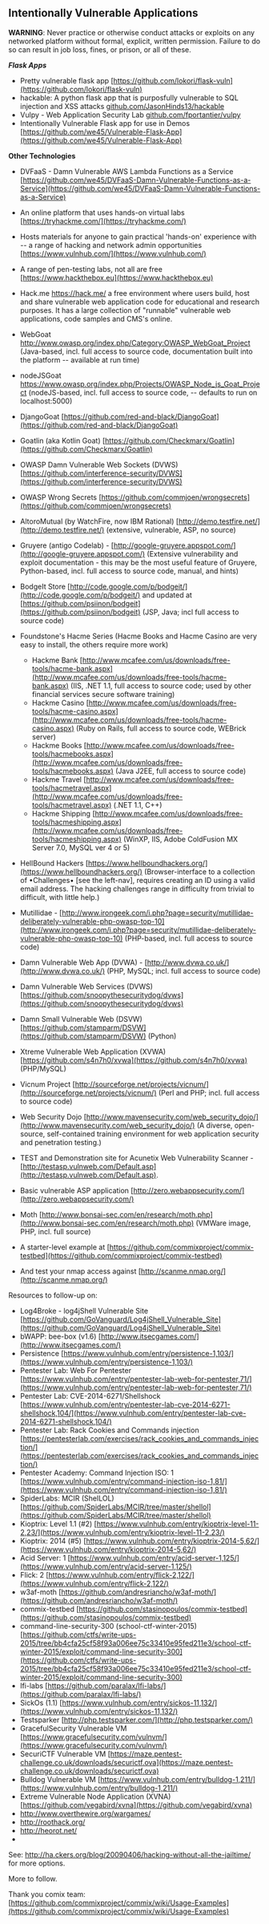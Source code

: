 ## Intentionally Vulnerable Applications  

**WARNING**: Never practice or otherwise conduct attacks or exploits on any networked platform without formal, explicit, written permission.  Failure to do so can result in job loss, fines, or prison, or all of these.  

***Flask Apps*** 
* Pretty vulnerable flask app [https://github.com/lokori/flask-vuln](https://github.com/lokori/flask-vuln)  
* hackable: A python flask app that is purposfully vulnerable to SQL injection and XSS attacks [github.com/JasonHinds13/hackable](github.com/JasonHinds13/hackable)  
* Vulpy - Web Application Security Lab [github.com/fportantier/vulpy](github.com/fportantier/vulpy)  
* Intentionally Vulnerable Flask app for use in Demos [https://github.com/we45/Vulnerable-Flask-App](https://github.com/we45/Vulnerable-Flask-App)  

**Other Technologies**
* DVFaaS - Damn Vulnerable AWS Lambda Functions as a Service [https://github.com/we45/DVFaaS-Damn-Vulnerable-Functions-as-a-Service](https://github.com/we45/DVFaaS-Damn-Vulnerable-Functions-as-a-Service)  
* An online platform that uses hands-on virtual labs [https://tryhackme.com/](https://tryhackme.com/)  
* Hosts materials for anyone to gain practical 'hands-on' experience with -- a range of hacking and network admin opportunities  [https://www.vulnhub.com/](https://www.vulnhub.com/)  
* A range of pen-testing labs, not all are free [https://www.hackthebox.eu](https://www.hackthebox.eu)  

* Hack.me https://hack.me/ a free environment where users build, host and share vulnerable web application code for educational and research purposes. It has a large collection of "runnable" vulnerable web applications, code samples and CMS's online.  
* WebGoat http://www.owasp.org/index.php/Category:OWASP_WebGoat_Project (Java-based, incl. full access to source code, documentation built into the platform -- available at run time)  
* nodeJSGoat https://www.owasp.org/index.php/Projects/OWASP_Node_js_Goat_Project (nodeJS-based, incl. full access to source code, -- defaults to run on localhost:5000)  
* DjangoGoat [https://github.com/red-and-black/DjangoGoat](https://github.com/red-and-black/DjangoGoat)  
* Goatlin (aka Kotlin Goat) [https://github.com/Checkmarx/Goatlin](https://github.com/Checkmarx/Goatlin)  
* OWASP Damn Vulnerable Web Sockets (DVWS) [https://github.com/interference-security/DVWS](https://github.com/interference-security/DVWS)  
* OWASP Wrong Secrets [https://github.com/commjoen/wrongsecrets](https://github.com/commjoen/wrongsecrets)  
* AltoroMutual (by WatchFire, now IBM Rational) [http://demo.testfire.net/](http://demo.testfire.net/) (extensive, vulnerable, ASP, no source)  
* Gruyere (antigo Codelab) - [http://google-gruyere.appspot.com/](http://google-gruyere.appspot.com/) (Extensive vulnerability and exploit documentation - this may be the most useful feature of Gruyere, Python-based, incl. full access to source code, manual, and hints)  
* BodgeIt Store  [http://code.google.com/p/bodgeit/](http://code.google.com/p/bodgeit/) and updated at [https://github.com/psiinon/bodgeit](https://github.com/psiinon/bodgeit)  (JSP, Java; incl full access to source code)  
* Foundstone's Hacme Series (Hacme Books and Hacme Casino are very easy to install, the others require more work)  
  * Hackme Bank [http://www.mcafee.com/us/downloads/free-tools/hacme-bank.aspx](http://www.mcafee.com/us/downloads/free-tools/hacme-bank.aspx) (IIS, .NET 1.1, full access to source code; used by other financial services secure software training)  
  * Hackme Casino [http://www.mcafee.com/us/downloads/free-tools/hacme-casino.aspx](http://www.mcafee.com/us/downloads/free-tools/hacme-casino.aspx) (Ruby on Rails, full access to source code, WEBrick server)  
  * Hackme Books [http://www.mcafee.com/us/downloads/free-tools/hacmebooks.aspx](http://www.mcafee.com/us/downloads/free-tools/hacmebooks.aspx) (Java J2EE, full access to source code)  
  * Hackme Travel [http://www.mcafee.com/us/downloads/free-tools/hacmetravel.aspx](http://www.mcafee.com/us/downloads/free-tools/hacmetravel.aspx) (.NET 1.1, C++)  
  * Hackme Shipping [http://www.mcafee.com/us/downloads/free-tools/hacmeshipping.aspx](http://www.mcafee.com/us/downloads/free-tools/hacmeshipping.aspx)  (WinXP, IIS, Adobe ColdFusion MX Server 7.0, MySQL ver 4 or 5)  
* HellBound Hackers [https://www.hellboundhackers.org/](https://www.hellboundhackers.org/) (Browser-interface to a collection of •Challenges• [see the left-nav], requires creating an ID using a valid email address.  The hacking challenges range in difficulty from trivial to difficult, with little help.)  
* Mutillidae - [http://www.irongeek.com/i.php?page=security/mutillidae-deliberately-vulnerable-php-owasp-top-10](http://www.irongeek.com/i.php?page=security/mutillidae-deliberately-vulnerable-php-owasp-top-10) (PHP-based, incl. full access to source code)  
* Damn Vulnerable Web App (DVWA) - [http://www.dvwa.co.uk/](http://www.dvwa.co.uk/) (PHP, MySQL; incl. full access to source code)  
* Damn Vulnerable Web Services (DVWS) [https://github.com/snoopythesecuritydog/dvws](https://github.com/snoopythesecuritydog/dvws)  
* Damn Small Vulnerable Web (DSVW) [https://github.com/stamparm/DSVW](https://github.com/stamparm/DSVW) (Python)  
* Xtreme Vulnerable Web Application (XVWA) [https://github.com/s4n7h0/xvwa](https://github.com/s4n7h0/xvwa) (PHP/MySQL)  
* Vicnum Project [http://sourceforge.net/projects/vicnum/](http://sourceforge.net/projects/vicnum/) (Perl and PHP; incl. full access to source code)  
* Web Security Dojo [http://www.mavensecurity.com/web_security_dojo/](http://www.mavensecurity.com/web_security_dojo/) (A diverse, open-source, self-contained training environment for web application security and penetration testing.)  
* TEST and Demonstration site for Acunetix Web Vulnerability Scanner - [http://testasp.vulnweb.com/Default.asp](http://testasp.vulnweb.com/Default.asp).  
* Basic vulnerable ASP application [http://zero.webappsecurity.com/](http://zero.webappsecurity.com/)  
* Moth [http://www.bonsai-sec.com/en/research/moth.php](http://www.bonsai-sec.com/en/research/moth.php) (VMWare image, PHP, incl. full source)  
* A starter-level example at [https://github.com/commixproject/commix-testbed](https://github.com/commixproject/commix-testbed)  
* And test your nmap access against [http://scanme.nmap.org/](http://scanme.nmap.org/)  

Resources to follow-up on:  
* Log4Broke - log4jShell Vulnerable Site [https://github.com/GoVanguard/Log4jShell_Vulnerable_Site](https://github.com/GoVanguard/Log4jShell_Vulnerable_Site)  
* bWAPP: bee-box (v1.6) [http://www.itsecgames.com/](http://www.itsecgames.com/)  
* Persistence [https://www.vulnhub.com/entry/persistence-1,103/](https://www.vulnhub.com/entry/persistence-1,103/)  
* Pentester Lab: Web For Pentester [https://www.vulnhub.com/entry/pentester-lab-web-for-pentester,71/](https://www.vulnhub.com/entry/pentester-lab-web-for-pentester,71/)  
* Pentester Lab: CVE-2014-6271/Shellshock [https://www.vulnhub.com/entry/pentester-lab-cve-2014-6271-shellshock,104/](https://www.vulnhub.com/entry/pentester-lab-cve-2014-6271-shellshock,104/)  
* Pentester Lab: Rack Cookies and Commands injection [https://pentesterlab.com/exercises/rack_cookies_and_commands_injection/](https://pentesterlab.com/exercises/rack_cookies_and_commands_injection/)  
* Pentester Academy: Command Injection ISO: 1 [https://www.vulnhub.com/entry/command-injection-iso-1,81/](https://www.vulnhub.com/entry/command-injection-iso-1,81/)  
* SpiderLabs: MCIR (ShelLOL) [https://github.com/SpiderLabs/MCIR/tree/master/shellol](https://github.com/SpiderLabs/MCIR/tree/master/shellol)  
* Kioptrix: Level 1.1 (#2) [https://www.vulnhub.com/entry/kioptrix-level-11-2,23/](https://www.vulnhub.com/entry/kioptrix-level-11-2,23/)  
* Kioptrix: 2014 (#5) [https://www.vulnhub.com/entry/kioptrix-2014-5,62/](https://www.vulnhub.com/entry/kioptrix-2014-5,62/)  
* Acid Server: 1 [https://www.vulnhub.com/entry/acid-server-1,125/](https://www.vulnhub.com/entry/acid-server-1,125/)  
* Flick: 2 [https://www.vulnhub.com/entry/flick-2,122/](https://www.vulnhub.com/entry/flick-2,122/)  
* w3af-moth [https://github.com/andresriancho/w3af-moth/](https://github.com/andresriancho/w3af-moth/)  
* commix-testbed [https://github.com/stasinopoulos/commix-testbed](https://github.com/stasinopoulos/commix-testbed)  
* command-line-security-300 (school-ctf-winter-2015) [https://github.com/ctfs/write-ups-2015/tree/bb4cfa25cf58f93a006ee75c33410e95fed211e3/school-ctf-winter-2015/exploit/command-line-security-300](https://github.com/ctfs/write-ups-2015/tree/bb4cfa25cf58f93a006ee75c33410e95fed211e3/school-ctf-winter-2015/exploit/command-line-security-300)  
* lfi-labs [https://github.com/paralax/lfi-labs/](https://github.com/paralax/lfi-labs/)  
* SickOs (1.1) [https://www.vulnhub.com/entry/sickos-11,132/](https://www.vulnhub.com/entry/sickos-11,132/)  
* Testsparker [http://php.testsparker.com/](http://php.testsparker.com/)  
* GracefulSecurity Vulnerable VM [https://www.gracefulsecurity.com/vulnvm/](https://www.gracefulsecurity.com/vulnvm/)  
* SecuriCTF Vulnerable VM [https://maze.pentest-challenge.co.uk/downloads/securictf.ova](https://maze.pentest-challenge.co.uk/downloads/securictf.ova)  
* Bulldog Vulnerable VM [https://www.vulnhub.com/entry/bulldog-1,211/](https://www.vulnhub.com/entry/bulldog-1,211/)  
* Extreme Vulnerable Node Application (XVNA) [https://github.com/vegabird/xvna](https://github.com/vegabird/xvna)  
* http://www.overthewire.org/wargames/  
* http://roothack.org/  
* http://heorot.net/   
* 
See: http://ha.ckers.org/blog/20090406/hacking-without-all-the-jailtime/ for more options.  

More to follow.

Thank you comix team: [https://github.com/commixproject/commix/wiki/Usage-Examples](https://github.com/commixproject/commix/wiki/Usage-Examples)  
